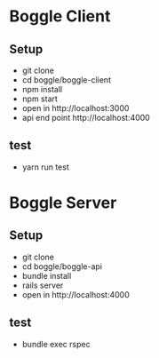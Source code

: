 # Boggle Client
## Setup
- git clone 
- cd boggle/boggle-client
- npm install
- npm start
- open in http://localhost:3000
- api end point http://localhost:4000
## test
- yarn run test

# Boggle Server
## Setup
- git clone 
- cd boggle/boggle-api
- bundle install
- rails server
- open in http://localhost:4000
## test
- bundle exec rspec


